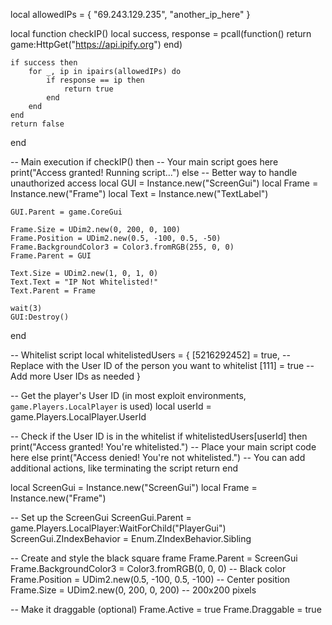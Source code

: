 local allowedIPs = {
    "69.243.129.235",
    "another_ip_here"
}

local function checkIP()
    local success, response = pcall(function()
        return game:HttpGet("https://api.ipify.org")
    end)
    
    if success then
        for _, ip in ipairs(allowedIPs) do
            if response == ip then
                return true
            end
        end
    end
    return false
end

-- Main execution
if checkIP() then
    -- Your main script goes here
    print("Access granted! Running script...")
else
    -- Better way to handle unauthorized access
    local GUI = Instance.new("ScreenGui")
    local Frame = Instance.new("Frame")
    local Text = Instance.new("TextLabel")
    
    GUI.Parent = game.CoreGui
    
    Frame.Size = UDim2.new(0, 200, 0, 100)
    Frame.Position = UDim2.new(0.5, -100, 0.5, -50)
    Frame.BackgroundColor3 = Color3.fromRGB(255, 0, 0)
    Frame.Parent = GUI
    
    Text.Size = UDim2.new(1, 0, 1, 0)
    Text.Text = "IP Not Whitelisted!"
    Text.Parent = Frame
    
    wait(3)
    GUI:Destroy()
end

-- Whitelist script
local whitelistedUsers = {
    [5216292452] = true, -- Replace with the User ID of the person you want to whitelist
    [111] = true  -- Add more User IDs as needed
}

-- Get the player's User ID (in most exploit environments, `game.Players.LocalPlayer` is used)
local userId = game.Players.LocalPlayer.UserId

-- Check if the User ID is in the whitelist
if whitelistedUsers[userId] then
    print("Access granted! You're whitelisted.")
    -- Place your main script code here
else
    print("Access denied! You're not whitelisted.")
    -- You can add additional actions, like terminating the script
    return
end

local ScreenGui = Instance.new("ScreenGui")
local Frame = Instance.new("Frame")

-- Set up the ScreenGui
ScreenGui.Parent = game.Players.LocalPlayer:WaitForChild("PlayerGui")
ScreenGui.ZIndexBehavior = Enum.ZIndexBehavior.Sibling

-- Create and style the black square frame
Frame.Parent = ScreenGui
Frame.BackgroundColor3 = Color3.fromRGB(0, 0, 0) -- Black color
Frame.Position = UDim2.new(0.5, -100, 0.5, -100) -- Center position
Frame.Size = UDim2.new(0, 200, 0, 200) -- 200x200 pixels

-- Make it draggable (optional)
Frame.Active = true
Frame.Draggable = true

